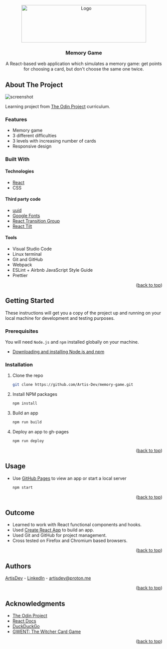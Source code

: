 <div id="top"></div>

<!-- PROJECT LOGO -->
<br />
<div align="center">
  <a href="#">
    <img src="https://user-images.githubusercontent.com/20213395/204300040-a9227a1f-0db2-4b7a-bd59-09a9450d8dfa.png" alt="Logo" width="400" height="120">
  </a>

<h3 align="center">Memory Game</h3>
  <p align="center">
    A React-based web application which simulates a memory game: get points for choosing a card, but don't choose the same one twice.
  </p>
</div>

<!-- ABOUT THE PROJECT -->

## About The Project

![screenshot](https://user-images.githubusercontent.com/20213395/204276393-2c7b414e-bf18-45b7-b3e0-b5852437b10e.png)

Learning project from [The Odin Project](https://www.theodinproject.com/lessons/node-path-javascript-memory-card) curriculum.

### Features

- Memory game
- 3 different difficulties
- 3 levels with increasing number of cards
- Responsive design

### Built With

#### Technologies

- [React](https://reactjs.org/)
- CSS

#### Third party code

- [uuid](https://github.com/uuidjs/uuid)
- [Google Fonts](https://fonts.google.com/)
- [React Transition Group](https://reactcommunity.org/react-transition-group/)
- [React Tilt](https://github.com/mkosir/react-parallax-tilt)

#### Tools

- Visual Studio Code
- Linux terminal
- Git and GitHub
- Webpack
- ESLint + Airbnb JavaScript Style Guide
- Prettier

<p align="right">(<a href="#top">back to top</a>)</p>

<!-- GETTING STARTED -->

## Getting Started

These instructions will get you a copy of the project up and running on your local machine for development and testing purposes.

### Prerequisites

You will need `Node.js` and `npm` installed globally on your machine.

- [Downloading and installing Node.js and npm](https://docs.npmjs.com/downloading-and-installing-node-js-and-npm)

### Installation

1. Clone the repo
   ```sh
   git clone https://github.com/Artis-Dev/memory-game.git
   ```
2. Install NPM packages

   ```sh
   npm install
   ```

3. Build an app
   ```sh
   npm run build
   ```
4. Deploy an app to gh-pages
   ```sh
   npm run deploy
   ```

<p align="right">(<a href="#top">back to top</a>)</p>

## Usage

- Use [GitHub Pages](https://pages.github.com/) to view an app or start a local server

  ```sh
  npm start
  ```

<p align="right">(<a href="#top">back to top</a>)</p>

<!-- OUTCOME -->

## Outcome

- Learned to work with React functional components and hooks.
- Used [Create React App](https://create-react-app.dev/) to build an app.
- Used Git and GitHub for project management.
- Cross tested on Firefox and Chromium based browsers.

<p align="right">(<a href="#top">back to top</a>)</p>

<!-- AUTHORS -->

## Authors

[ArtisDev](<(https://github.com/artis-dev)>) - [LinkedIn](https://linkedin.com/in/ArtisDev) - artisdev@proton.me

<p align="right">(<a href="#top">back to top</a>)</p>

<!-- ACKNOWLEDGMENTS -->

## Acknowledgments

- [The Odin Project](https://www.theodinproject.com/)
- [React Docs](https://reactjs.org/docs/getting-started.html)
- [DuckDuckGo](https://duckduckgo.com/)
- [GWENT: The Witcher Card Game](https://www.playgwent.com/en/decks/builder)

<p align="right">(<a href="#top">back to top</a>)</p>
